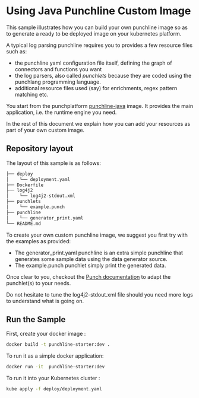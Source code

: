 # Using Java Punchline Custom Image 

This sample illustrates how you can build your own punchline image so as to generate a
ready to be deployed image on your kubernetes platform. 

A typical log parsing punchline requires you to provides a few resource files such as:
* the punchline yaml configuration file itself, defining the graph of connectors and functions you want
* the log parsers, also called *punchlets* because they are coded using the punchlang programming language.
* additional resource files used (say) for enrichments, regex pattern matching etc.

You start from the punchplatform [punchline-java](https://github.com/punchplatform/punch-license/pkgs/container/punchline-java) image. It provides the main application, i.e. the runtime engine you need.

In the rest of this document we explain how you can add your resources as part of your own custom image.

## Repository layout

The layout of this sample is as follows:

```sh
├── deploy
│    └── deployment.yaml
├── Dockerfile
├── log4j2
│    └── log4j2-stdout.xml
├── punchlets
│    └── example.punch
├── punchline
│    └── generator_print.yaml
└── README.md
```

To create your own custom punchline image, we suggest you first try with the examples as provided:

* The generator_print.yaml punchline is an extra simple punchline that generates some sample data using the
data generator source. 
* The example.punch punchlet simply print the generated data. 

Once clear to you, checkout the [Punch documentation](https://doc.punchplatform.com) to adapt the punchlet(s)
to your needs. 

Do not hesitate to tune the log4j2-stdout.xml file should you need more logs to understand what is going on.

## Run the Sample

First, create your docker image : 

```sh
docker build -t punchline-starter:dev .
```

To run it as a simple docker application: 

```sh
docker run -it  punchline-starter:dev
```

To run it into your Kubernetes cluster : 

```sh
kube apply -f deploy/deployment.yaml 
```